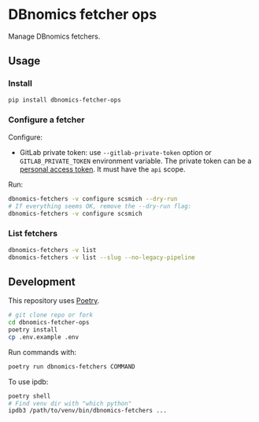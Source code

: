 # DBnomics fetcher ops

Manage DBnomics fetchers.

## Usage

### Install

```bash
pip install dbnomics-fetcher-ops
```

### Configure a fetcher

Configure:

- GitLab private token: use `--gitlab-private-token` option or `GITLAB_PRIVATE_TOKEN` environment variable. The private token can be a [personal access token](https://docs.gitlab.com/ee/user/profile/personal_access_tokens.html). It must have the `api` scope.

Run:

```bash
dbnomics-fetchers -v configure scsmich --dry-run
# If everything seems OK, remove the --dry-run flag:
dbnomics-fetchers -v configure scsmich
```

### List fetchers

```bash
dbnomics-fetchers -v list
dbnomics-fetchers -v list --slug --no-legacy-pipeline
```

## Development

This repository uses [Poetry](https://python-poetry.org/).

```bash
# git clone repo or fork
cd dbnomics-fetcher-ops
poetry install
cp .env.example .env
```

Run commands with:

```bash
poetry run dbnomics-fetchers COMMAND
```

To use ipdb:

```bash
poetry shell
# Find venv dir with "which python"
ipdb3 /path/to/venv/bin/dbnomics-fetchers ...
```
